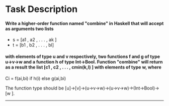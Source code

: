 # Task Description 


#### Write a higher-order function named "combine" in Haskell that will accept as arguments two lists 

* s = [a1 , a2 , . . . , ak ]
* t = [b1 , b2 , . . . , bl]


#### with elements of type u and v respectively, two functions f and g of type u->v->w and a function h of type Int->Bool. Function "combine" will return as a result the list [c1 , c2 , . . . , cmin(k,l) ] with elements of type w, where


Ci =  f(ai,bi) if h(i) else g(ai,bi)


The function type should be [u]->[v]->(u->v->w)->(u->v->w)->(Int->Bool)->[w ].


----


